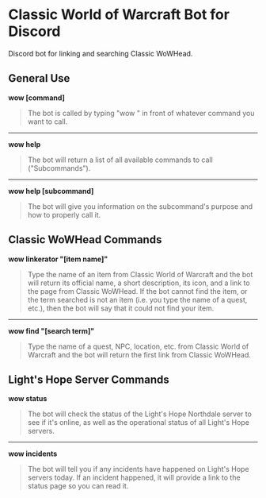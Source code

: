 # Classic World of Warcraft Bot for Discord

Discord bot for linking and searching Classic WoWHead.

## General Use
**wow [command]**

> The bot is called by typing "wow " in front of whatever command you want to call.


---


**wow help**

> The bot will return a list of all available commands to call ("Subcommands").


---


**wow help [subcommand]**

> The bot will give you information on the subcommand's purpose and how to properly call it.


## Classic WoWHead Commands
**wow linkerator "[item name]"**

> Type the name of an item from Classic World of Warcraft and the bot will return its official name, a short description, its icon, and a link to the page from Classic WoWHead. If the bot cannot find the item, or the term searched is not an item (i.e. you type the name of a quest, etc.), then the bot will say that it could not find your item.


---


**wow find "[search term]"**

> Type the name of a quest, NPC, location, etc. from Classic World of Warcraft and the bot will return the first link from Classic WoWHead.


## Light's Hope Server Commands
**wow status**

> The bot will check the status of the Light's Hope Northdale server to see if it's online, as well as the operational status of all Light's Hope servers.


---


**wow incidents**

> The bot will tell you if any incidents have happened on Light's Hope servers today. If an incident happened, it will provide a link to the status page so you can read it.


